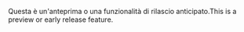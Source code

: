 <span data-ttu-id="2ad57-101">Questa è un'anteprima o una funzionalità di rilascio anticipato.</span><span class="sxs-lookup"><span data-stu-id="2ad57-101">This is a preview or early release feature.</span></span>